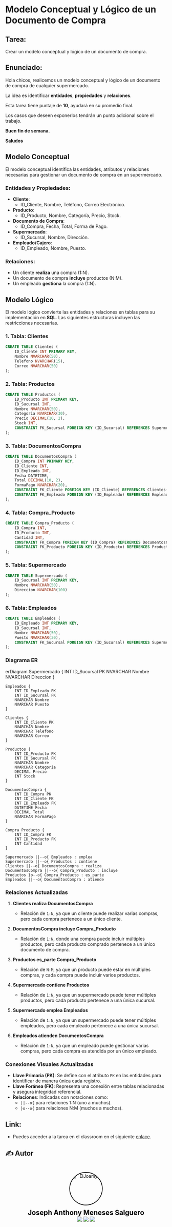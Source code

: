 # Modelo Conceptual y Lógico de un Documento de Compra

## Tarea: 
Crear un modelo conceptual y lógico de un documento de compra.

## Enunciado:
Hola chicos, realicemos un modelo conceptual y lógico de un documento de compra de cualquier supermercado.

La idea es identificar **entidades**, **propiedades** y **relaciones**.

Esta tarea tiene puntaje de **10**, ayudará en su promedio final.

Los casos que deseen exponerlos tendrán un punto adicional sobre el trabajo.

**Buen fin de semana.**

**Saludos**

## Modelo Conceptual

El modelo conceptual identifica las entidades, atributos y relaciones necesarias para gestionar un documento de compra en un supermercado.

### **Entidades y Propiedades**:
- **Cliente**: 
  - ID_Cliente, Nombre, Teléfono, Correo Electrónico.
- **Producto**: 
  - ID_Producto, Nombre, Categoría, Precio, Stock.
- **Documento de Compra**: 
  - ID_Compra, Fecha, Total, Forma de Pago.
- **Supermercado**: 
  - ID_Sucursal, Nombre, Dirección.
- **Empleado/Cajero**: 
  - ID_Empleado, Nombre, Puesto.

### **Relaciones**:
- Un cliente **realiza** una compra (1:N).
- Un documento de compra **incluye** productos (N:M).
- Un empleado **gestiona** la compra (1:N).

## Modelo Lógico

El modelo lógico convierte las entidades y relaciones en tablas para su implementación en **SQL**. Las siguientes estructuras incluyen las restricciones necesarias.

### 1. Tabla: Clientes
```sql
CREATE TABLE Clientes (
    ID_Cliente INT PRIMARY KEY,
    Nombre NVARCHAR(50),
    Telefono NVARCHAR(15),
    Correo NVARCHAR(50)
);
```

### 2. Tabla: Productos
```sql
CREATE TABLE Productos (
    ID_Producto INT PRIMARY KEY,
    ID_Sucursal INT,
    Nombre NVARCHAR(50),
    Categoria NVARCHAR(30),
    Precio DECIMAL(10, 2),
    Stock INT,
    CONSTRAINT FK_Sucursal FOREIGN KEY (ID_Sucursal) REFERENCES Supermercado(ID_Sucursal)
);
```

### 3. Tabla: DocumentosCompra
```sql
CREATE TABLE DocumentosCompra (
    ID_Compra INT PRIMARY KEY,
    ID_Cliente INT,
    ID_Empleado INT,
    Fecha DATETIME,
    Total DECIMAL(10, 2),
    FormaPago NVARCHAR(20),
    CONSTRAINT FK_Cliente FOREIGN KEY (ID_Cliente) REFERENCES Clientes(ID_Cliente),
    CONSTRAINT FK_Empleado FOREIGN KEY (ID_Empleado) REFERENCES Empleados(ID_Empleado)
);
```

### 4. Tabla: Compra_Producto
```sql
CREATE TABLE Compra_Producto (
    ID_Compra INT,
    ID_Producto INT,
    Cantidad INT,
    CONSTRAINT FK_Compra FOREIGN KEY (ID_Compra) REFERENCES DocumentosCompra(ID_Compra),
    CONSTRAINT FK_Producto FOREIGN KEY (ID_Producto) REFERENCES Productos(ID_Producto)
);
```

### 5. Tabla: Supermercado
```sql
CREATE TABLE Supermercado (
    ID_Sucursal INT PRIMARY KEY,
    Nombre NVARCHAR(50),
    Direccion NVARCHAR(100)
);
```

### 6. Tabla: Empleados
```sql
CREATE TABLE Empleados (
    ID_Empleado INT PRIMARY KEY,
    ID_Sucursal INT,
    Nombre NVARCHAR(50),
    Puesto NVARCHAR(30),
    CONSTRAINT FK_Sucursal FOREIGN KEY (ID_Sucursal) REFERENCES Supermercado(ID_Sucursal)
);
```

### Diagrama ER
<div class="mermaid">
erDiagram
    Supermercado {
        INT ID_Sucursal PK
        NVARCHAR Nombre
        NVARCHAR Direccion
    }

    Empleados {
        INT ID_Empleado PK
        INT ID_Sucursal FK
        NVARCHAR Nombre
        NVARCHAR Puesto
    }

    Clientes {
        INT ID_Cliente PK
        NVARCHAR Nombre
        NVARCHAR Telefono
        NVARCHAR Correo
    }

    Productos {
        INT ID_Producto PK
        INT ID_Sucursal FK
        NVARCHAR Nombre
        NVARCHAR Categoria
        DECIMAL Precio
        INT Stock
    }

    DocumentosCompra {
        INT ID_Compra PK
        INT ID_Cliente FK
        INT ID_Empleado FK
        DATETIME Fecha
        DECIMAL Total
        NVARCHAR FormaPago
    }

    Compra_Producto {
        INT ID_Compra FK
        INT ID_Producto FK
        INT Cantidad
    }

    Supermercado ||--o{ Empleados : emplea
    Supermercado ||--o{ Productos : contiene
    Clientes ||--o{ DocumentosCompra : realiza
    DocumentosCompra ||--o{ Compra_Producto : incluye
    Productos }o--o{ Compra_Producto : es_parte
    Empleados ||--o{ DocumentosCompra : atiende
</div>

<script src="https://cdn.jsdelivr.net/npm/mermaid/dist/mermaid.min.js"></script>
<script>
    mermaid.initialize({ startOnLoad: true });
</script>

### **Relaciones Actualizadas**

1. **Clientes realiza DocumentosCompra**
   - Relación de `1:N`, ya que un cliente puede realizar varias compras, pero cada compra pertenece a un único cliente.

2. **DocumentosCompra incluye Compra_Producto**
   - Relación de `1:N`, donde una compra puede incluir múltiples productos, pero cada producto comprado pertenece a un único documento de compra.

3. **Productos es_parte Compra_Producto**
   - Relación de `N:M`, ya que un producto puede estar en múltiples compras, y cada compra puede incluir varios productos.

4. **Supermercado contiene Productos**
   - Relación de `1:N`, ya que un supermercado puede tener múltiples productos, pero cada producto pertenece a una única sucursal.

5. **Supermercado emplea Empleados**
   - Relación de `1:N`, ya que un supermercado puede tener múltiples empleados, pero cada empleado pertenece a una única sucursal.

6. **Empleados atienden DocumentosCompra**
   - Relación de `1:N`, ya que un empleado puede gestionar varias compras, pero cada compra es atendida por un único empleado.

### **Conexiones Visuales Actualizadas**
- **Llave Primaria (PK)**: Se define con el atributo `PK` en las entidades para identificar de manera única cada registro.
- **Llave Foránea (FK)**: Representa una conexión entre tablas relacionadas y asegura integridad referencial.
- **Relaciones**: Indicadas con notaciones como:
  - `||--o{` para relaciones 1:N (uno a muchos).
  - `}o--o{` para relaciones N:M (muchos a muchos).

## Link:
- Puedes acceder a la tarea en el classroom en el siguiente [enlace](https://classroom.google.com/c/NzM5NDcxNTYyMTMw/a/NzM5NjI1ODA5MjUx/details?pli=1).

## ✍️ Autor
<div style="background-image: url('../../imgs/background.jpg'); background-size: cover; padding: 20px; text-align: center; border-radius: 10px;">
    <a href="https://github.com/ElJoamy" style="text-decoration: none; color: black; display: inline-block; text-align: center;">
        <img src="https://avatars.githubusercontent.com/u/68487005?v=4" width="100" alt="ElJoamy" style="border-radius: 50%; border: 2px solid #000;"/>
        <h1 style="margin: 10px 0 0; font-size: 1.5em; color: black; font-weight: bold;">Joseph Anthony Meneses Salguero</h1>
    </a>
    <br />
    <a href="https://linkedin.com/in/joamy5902" title="LinkedIn"><img src="https://img.shields.io/badge/-LinkedIn-blue?style=flat&logo=linkedin"></a>
    <a href="mailto:joamysalguero1@gmail.com" title="Email"><img src="https://img.shields.io/badge/-Email-red?style=flat&logo=gmail"></a>
    <a href="https://medium.com/@joamysalguero1" title="Medium"><img src="https://img.shields.io/badge/-Medium-black?style=flat&logo=medium"></a>
</div>
